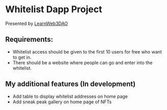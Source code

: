 # Whitelist Dapp Project #
Presented by [LearnWeb3DAO](https://learnweb3.io/)

## Requirements: ##
- Whitelist access should be given to the first 10 users for free who want to get in.
- There should be a website where people can go and enter into the whitelist.

## My additional features (In development) ##
- Add table to display whitelist addresses on home page
- Add sneak peak gallery on home page of NFTs
